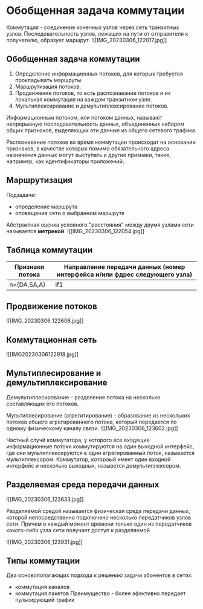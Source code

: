 # Обобщенная задача коммутации
Коммутация - соединение конечных узлов через сеть транзитных узлов.
Последовательность узлов, лежащих на пути от отправителя к получателю, образует маршрут.
![[IMG_20230306_122017.jpg]]

## Обобщенная задача коммутации
1. Определение информационных потоков, для которых требуется прокладывать маршруты.
2. Маршрутизация потоков.
3. Продвижение потоков, то есть распознавание потоков и их локальная коммутация на каждом транзитном узле.
4. Мультиплексирование и демультиплексирование потоков.

Информационным потоком, или потоком данных, называют непрерывную последовательность данных, объединенных набором общих признаков, выделяющих эти данные из общего сетевого трафика.

Распознавание потоков во время коммутации происходит на основании признаков, в качестве которых помимо обязательного адреса назначения данных могут выступать и другие признаки, такие, например, как идентификаторы приложений.

## Маршрутизация
Подзадачи:
- определение маршрута
- оповещение сети о выбранном маршруте

Абстрактная оценка условного "расстояния" между двумя узлами сети называется **метрикой**.
![[IMG_20230306_122054.jpg]]

## Таблица коммутации
Признаки потока | Направление передачи данных (номер интерфейса и/или фдрес следующего узла)
--- | ---
n={DA,SA,A} | if1

## Продвижение потоков
![[IMG_20230306_122606.jpg]]

## Коммутационная сеть
![[IMG20230306122918.jpg]]

## Мультиплесирование и демультиплексирование
Демультиплесирование - разделение потока на несколько составляющих его потоков. 

Мультиплесирование (агрегитирование) - образование из нескольких потоков общего агрегированного потока, который передается по одному физическому каналу связи.
![[IMG_20230306_123602.jpg]]

Частный случй коммутатора, у которого все входящие информационные потоки коммутируются на один выходной интерфейс, где они мультиплексируются в один агрегированный поток, называется мультиплексором. Коммутатор, котороый имеет один входной интерфейс и несколько выходных, назывется демультиплексором.

## Разделяемая среда передачи данных
![[IMG_20230306_123633.jpg]]

Разделяемой средой называется физическая среда передачи данных,  которой непосредственно подключено несколько передатчиков узлов сети. Причем в каждый момент времени только один из передатчиков какого-либо узла сети получает доступ к разделяемой

![[IMG_20230306_123931.jpg]]

## Типы коммутации
Два основополагающих подхода к решению задачи абонентов в сетях:
- коммутация каналов
- коммутация пакетов
	Преимущество - более эфективно передает пульсирующий трафик

